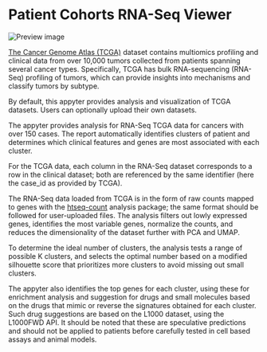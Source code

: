 # Patient Cohorts RNA-Seq Viewer

![Preview image](Patient_Cohorts_RNASeq_Viewer/static/main-image.png)

[The Cancer Genome Atlas (TCGA)](https://www.cancer.gov/about-nci/organization/ccg/research/structural-genomics/tcga) dataset contains multiomics profiling and clinical data from over 10,000 tumors collected from patients spanning several cancer types. Specifically, TCGA has bulk RNA-sequencing (RNA-Seq) profiling of tumors, which can provide insights into mechanisms and classify tumors by subtype.

By default, this appyter provides analysis and visualization of TCGA datasets. Users can optionally upload their own datasets.

The appyter provides analysis for RNA-Seq TCGA data for cancers with over 150 cases. The report automatically identifies clusters of patient and determines which clinical features and genes are most associated with each cluster.

For the TCGA data, each column in the RNA-Seq dataset corresponds to a row in the clinical dataset; both are referenced by the same identifier (here the case_id as provided by TCGA).

The RNA-Seq data loaded from TCGA is in the form of raw counts mapped to genes with the [htseq-count](https://htseq.readthedocs.io/en/release_0.9.0/count.html) analysis package; the same format should be followed for user-uploaded files. The analysis filters out lowly expressed genes, identifies the most variable genes, normalize the counts, and reduces the dimensionality of the dataset further with PCA and UMAP.

To determine the ideal number of clusters, the analysis tests a range of possible K clusters, and selects the optimal number based on a modified silhouette score that prioritizes more clusters to avoid missing out small clusters.

The appyter also identifies the top genes for each cluster, using these for enrichment analysis and suggestion for drugs and small molecules based on the drugs that mimic or reverse the signatures obtained for each cluster. Such drug suggestions are based on the L1000 dataset, using the L1000FWD API. It should be noted that these are speculative predictions and should not be applied to patients before carefully tested in cell based assays and animal models.
